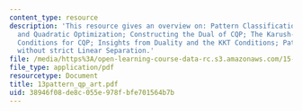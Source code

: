 ```yaml
---
content_type: resource
description: 'This resource gives an overview on: Pattern Classification, Linear Classifiers,
  and Quadratic Optimization; Constructing the Dual of CQP; The Karush-Kuhn-Tucker
  Conditions for CQP; Insights from Duality and the KKT Conditions; Pattern Classification
  without strict Linear Separation.'
file: /media/https%3A/open-learning-course-data-rc.s3.amazonaws.com/15-094j-systems-optimization-models-and-computation-sma-5223-spring-2004/38946f08de8c055e978fbfe701564b7b_13pattern_qp_art.pdf
file_type: application/pdf
resourcetype: Document
title: 13pattern_qp_art.pdf
uid: 38946f08-de8c-055e-978f-bfe701564b7b
---
```

